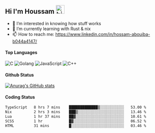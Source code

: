 ## Hi I'm Houssam <img src="https://user-images.githubusercontent.com/1303154/88677602-1635ba80-d120-11ea-84d8-d263ba5fc3c0.gif" width="28px" alt="hi">

- 👀 I’m interested in knowing how stuff works
- 🔭 I’m currently learning with Rust & nix
- 📫 How to reach me: https://www.linkedin.com/in/hossam-abouiba-b044a4147/

#### Top Languages

![C](https://img.shields.io/badge/c-%2300599C.svg?style=for-the-badge&logo=c&logoColor=white)
![Golang](https://img.shields.io/badge/go-blue?style=for-the-badge&logo=Goland)
![JavaScript](https://img.shields.io/badge/javascript-%23323330.svg?style=for-the-badge&logo=javascript&logoColor=%23F7DF1E)
![C++](https://img.shields.io/badge/C%2B%2B-blue?style=for-the-badge&logo=C%2B%2B)


#### Github Status
[![Anurag's GitHub stats](https://github-readme-stats.vercel.app/api?username=0xhoussam&theme=tokyonight)](https://github.com/anuraghazra/github-readme-stats)

#### Coding Status
<!--START_SECTION:waka-->

```txt
TypeScript   8 hrs 7 mins    █████████████▒░░░░░░░░░░░   53.00 %
Nix          2 hrs 3 mins    ███▒░░░░░░░░░░░░░░░░░░░░░   13.46 %
Lua          1 hr 37 mins    ██▓░░░░░░░░░░░░░░░░░░░░░░   10.61 %
SCSS         1 hr            █▓░░░░░░░░░░░░░░░░░░░░░░░   06.52 %
HTML         31 mins         █░░░░░░░░░░░░░░░░░░░░░░░░   03.46 %
```

<!--END_SECTION:waka-->
